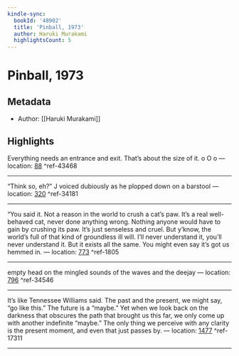 ```yaml
---
kindle-sync:
  bookId: '48902'
  title: 'Pinball, 1973'
  author: Haruki Murakami
  highlightsCount: 5
---
```

# Pinball, 1973
## Metadata
* Author: [[Haruki Murakami]]

## Highlights
Everything needs an entrance and exit. That’s about the size of it. o O o — location: [88]() ^ref-43468

---
“Think so, eh?” J voiced dubiously as he plopped down on a barstool — location: [320]() ^ref-34181

---
“You said it. Not a reason in the world to crush a cat’s paw. It’s a real well-behaved cat, never done anything wrong. Nothing anyone would have to gain by crushing its paw. It’s just senseless and cruel. But y’know, the world’s full of that kind of groundless ill will. I’ll never understand it, you’ll never understand it. But it exists all the same. You might even say it’s got us hemmed in. — location: [773]() ^ref-1805

---
empty head on the mingled sounds of the waves and the deejay — location: [796]() ^ref-34546

---
It’s like Tennessee Williams said. The past and the present, we might say, “go like this.” The future is a “maybe.” Yet when we look back on the darkness that obscures the path that brought us this far, we only come up with another indefinite “maybe.” The only thing we perceive with any clarity is the present moment, and even that just passes by. — location: [1477]() ^ref-17311

---
